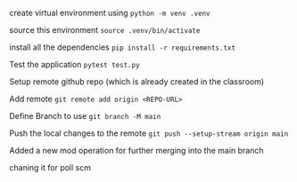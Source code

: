 create virtual environment using 
`python -m venv .venv`

source this environment
`source .venv/bin/activate`

install all the dependencies
`pip install -r requirements.txt`

Test the application
`pytest test.py`

Setup remote github repo (which is already created in the classroom)

Add remote 
`git remote add origin <REPO-URL>`

Define Branch to use 
`git branch -M main`

Push the local changes to the remote 
`git push --setup-stream origin main` 

Added a new mod operation for further merging into the main branch

chaning it for poll scm
